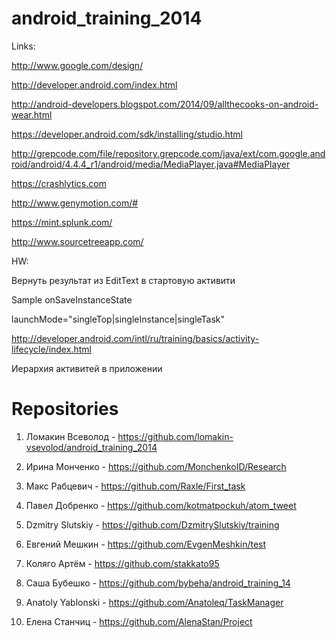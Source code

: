 android_training_2014
=====================

Links:

http://www.google.com/design/

http://developer.android.com/index.html

http://android-developers.blogspot.com/2014/09/allthecooks-on-android-wear.html

https://developer.android.com/sdk/installing/studio.html

http://grepcode.com/file/repository.grepcode.com/java/ext/com.google.android/android/4.4.4_r1/android/media/MediaPlayer.java#MediaPlayer

https://crashlytics.com

http://www.genymotion.com/#

https://mint.splunk.com/

http://www.sourcetreeapp.com/


HW:

Вернуть результат из EditText в стартовую активити

Sample onSaveInstanceState

launchMode="singleTop|singleInstance|singleTask"

http://developer.android.com/intl/ru/training/basics/activity-lifecycle/index.html

Иерархия активитей в приложении


Repositories
============

1. Ломакин Всеволод - https://github.com/lomakin-vsevolod/android_training_2014

2. Ирина Монченко - https://github.com/MonchenkoID/Research

3. Макс Рабцевич - https://github.com/Raxle/First_task

4. Павел Добренко - https://github.com/kotmatpockuh/atom_tweet

5. Dzmitry Slutskiy - https://github.com/DzmitrySlutskiy/training

6. Евгений Мешкин   -   https://github.com/EvgenMeshkin/test

7. Коляго Артём - https://github.com/stakkato95

8. Саша Бубешко - https://github.com/bybeha/android_training_14

9. Anatoly Yablonski - https://github.com/Anatoleq/TaskManager

10. Елена Станчиц - https://github.com/AlenaStan/Project

